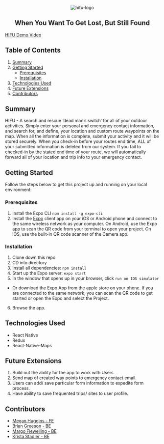 <p align="center">
  <a>
   <img src="https://i.ibb.co/prjqK3k/logo.png" alt="hifu-logo">
  </a>
</p>  

<h2 align="center"> When You Want To Get Lost, But Still Found </h2>

[HIFU Demo Video](https://youtu.be/d8mudwdKPhk)

## Table of Contents
1. [Summary](#summary)
2. [Getting Started](#getting-started)
    * [Prerequisites](#prerequisites)
    * [Installation](#installation)
3. [Technologies Used](#technologies-used)
4. [Future Extensions](#future-extensions)
5. [Contributors](#contributors)


## Summary
HIFU - A search and rescue ‘dead man’s switch’ for all of your outdoor activities. Simply enter your personal and emergency contact information, and search for, and define, your location and custom route waypoints on the map. When all the information is complete, submit your activity and it will be stored securely. When you check-in before your routes end time, ALL of your submitted information is deleted from our system. If you fail to checked-in by the stated end time of your route, we will automatically forward all of your location and trip info to your emergency contact.

## Getting Started
Follow the steps below to get this project up and running on your local environment:

### Prerequisites
1. Install the Expo CLI `npm install -g expo-cli`
2. Install the [Expo](https://expo.io/) client app on your iOS or Android phone and connect to the same wireless network as your computer. On Android, use the Expo app to scan the QR code from your terminal to open your project. On iOS, use the built-in QR code scanner of the Camera app.

### Installation
1. Clone down this repo
2. CD into directory
3. Install all dependencies: `npm install`
4. Start up the Expo server: `expo start`
5. In the window that opens up in your browser, click `run on IOS simulator`
  - Or download the Expo App from the apple store on your phone. If you are connected to the same network, you can scan the QR code to get started or open the Expo and select the Project.
6. Browse the app.

## Technologies Used
- React Native
- Redux
- React-Native-Maps

## Future Extensions
1. Build out the ability for the app to work with Users
2. Send map of created way points to emergency contact email. 
3. Users can add/ save particular form information to expedite form process.
4. Have ability to save frequented trips/ sites to user profile.

## Contributors
- [Megan Huggins - FE](https://github.com/MeganHuggins)
- [Brian Greeson - BE](https://github.com/brian-greeson)
- [Margo Flewelling - BE](https://github.com/margoflewelling)
- [Krista Stadler - BE](https://github.com/kristastadler)

